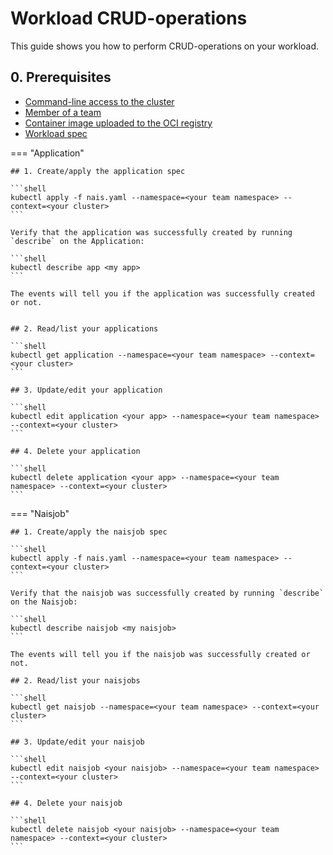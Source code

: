 # Workload CRUD-operations

This guide shows you how to perform CRUD-operations on your workload.

## 0. Prerequisites
- [Command-line access to the cluster](command-line-access.md)
- [Member of a team](../explanation/team.md)
- [Container image uploaded to the OCI registry](../manually-upload-image.md)
- [Workload spec](../explanation/workloads.md)

=== "Application"

    ## 1. Create/apply the application spec
    
    ```shell
    kubectl apply -f nais.yaml --namespace=<your team namespace> --context=<your cluster>
    ```

    Verify that the application was successfully created by running `describe` on the Application:

    ```shell
    kubectl describe app <my app>
    ```

    The events will tell you if the application was successfully created or not.


    ## 2. Read/list your applications

    ```shell
    kubectl get application --namespace=<your team namespace> --context=<your cluster>
    ```

    ## 3. Update/edit your application
    
    ```shell
    kubectl edit application <your app> --namespace=<your team namespace> --context=<your cluster>
    ```
    
    ## 4. Delete your application
    
    ```shell
    kubectl delete application <your app> --namespace=<your team namespace> --context=<your cluster>
    ```

=== "Naisjob"

    ## 1. Create/apply the naisjob spec
    
    ```shell
    kubectl apply -f nais.yaml --namespace=<your team namespace> --context=<your cluster>
    ```

    Verify that the naisjob was successfully created by running `describe` on the Naisjob:

    ```shell
    kubectl describe naisjob <my naisjob>
    ```

    The events will tell you if the naisjob was successfully created or not.

    ## 2. Read/list your naisjobs

    ```shell
    kubectl get naisjob --namespace=<your team namespace> --context=<your cluster>
    ```

    ## 3. Update/edit your naisjob
    
    ```shell
    kubectl edit naisjob <your naisjob> --namespace=<your team namespace> --context=<your cluster>
    ```

    ## 4. Delete your naisjob
    
    ```shell
    kubectl delete naisjob <your naisjob> --namespace=<your team namespace> --context=<your cluster>
    ```
